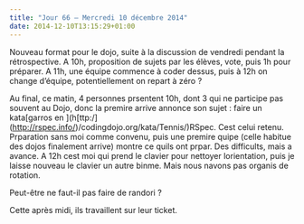 ```yaml
---
title: "Jour 66 — Mercredi 10 décembre 2014"
date: 2014-12-10T13:15:29+01:00
---
```


Nouveau format pour le dojo, suite à la discussion de vendredi pendant
la rétrospective. A 10h, proposition de sujets par les élèves, vote,
puis 1h pour préparer. A 11h, une équipe commence à coder dessus, puis à
12h on change d’équipe, potentiellement on repart à zéro ?

Au final, ce matin, 4 personnes prsentent 10h, dont 3 qui ne participe
pas souvent au Dojo, donc la premire arrive annonce son sujet : faire un
kata\[garros en
\](h\[ttp:/\](http://rspec.info/)/codingdojo.org/kata/Tennis/)RSpec.
Cest celui retenu. Prparation sans moi comme convenu, puis une premire
quipe (celle habitue des dojos finalement arrive) montre ce quils ont
prpar. Des difficults, mais a avance. A 12h cest moi qui prend le
clavier pour nettoyer lorientation, puis je laisse nouveau le clavier un
autre binme. Mais nous navons pas organis de rotation.

Peut-être ne faut-il pas faire de randori ?

Cette après midi, ils travaillent sur leur ticket.


